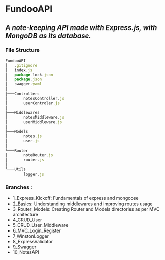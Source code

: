 # FundooAPI
## *A note-keeping API made with Express.js, with MongoDB as its database.*

### File Structure
```js
FundooAPI
│   .gitignore
│   index.js
│   package-lock.json
│   package.json
│   swagger.yaml
│
├───Controllers
│       notesController.js
│       userControler.js
│
├───Middlewares
│       notesMiddleware.js
│       userMiddleware.js
│
├───Models
│       notes.js
│       user.js
│
└───Router      
│       noteRouter.js
│       router.js
│
└───Utils
        logger.js
```

### Branches :
* 1_Express_Kickoff: Fundamentals of express and mongoose
* 2_Basics: Understanding middlewares and improving routes usage
* 3_Router_Models: Creating Router and Models directories as per MVC architecture
* 4_CRUD_User
* 5_CRUD_User_Middleware
* 6_MVC_Login_Register
* 7_WinstonLogger
* 8_ExpressValidator
* 9_Swagger
* 10_NotesAPI